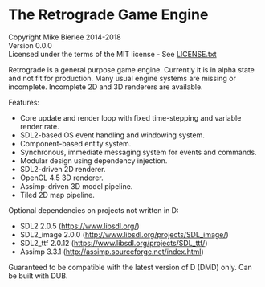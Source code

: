 The Retrograde Game Engine
===
Copyright Mike Bierlee 2014-2018  
Version 0.0.0  
Licensed under the terms of the MIT license - See [LICENSE.txt](LICENSE.txt)

Retrograde is a general purpose game engine. Currently it is in alpha state 
and not fit for production. Many usual engine systems are missing or incomplete. 
Incomplete 2D and 3D renderers are available.

Features:
- Core update and render loop with fixed time-stepping and variable render rate.
- SDL2-based OS event handling and windowing system.
- Component-based entity system.
- Synchronous, immediate messaging system for events and commands.
- Modular design using dependency injection.
- SDL2-driven 2D renderer.
- OpenGL 4.5 3D renderer.
- Assimp-driven 3D model pipeline.
- Tiled 2D map pipeline.

Optional dependencies on projects not written in D:
- SDL2 2.0.5 (https://www.libsdl.org/)
- SDL2_image 2.0.0 (http://www.libsdl.org/projects/SDL_image/)
- SDL2_ttf 2.0.12 (https://www.libsdl.org/projects/SDL_ttf/)
- Assimp 3.3.1 (http://assimp.sourceforge.net/index.html)

Guaranteed to be compatible with the latest version of D (DMD) only.
Can be built with DUB.
